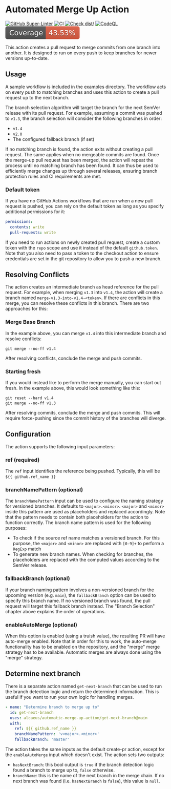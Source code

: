 # Automated Merge Up Action

[![GitHub Super-Linter](https://github.com/actions/typescript-action/actions/workflows/linter.yml/badge.svg)](https://github.com/super-linter/super-linter)
![CI](https://github.com/actions/typescript-action/actions/workflows/ci.yml/badge.svg)
[![Check dist/](https://github.com/actions/typescript-action/actions/workflows/check-dist.yml/badge.svg)](https://github.com/actions/typescript-action/actions/workflows/check-dist.yml)
[![CodeQL](https://github.com/actions/typescript-action/actions/workflows/codeql-analysis.yml/badge.svg)](https://github.com/actions/typescript-action/actions/workflows/codeql-analysis.yml)
[![Coverage](./badges/coverage.svg)](./badges/coverage.svg)

This action creates a pull request to merge commits from one branch into
another. It is designed to run on every push to keep branches for newer versions
up-to-date.

## Usage

A sample workflow is included in the examples directory. The workflow acts on
every push to matching branches and uses this action to create a pull request up
to the next branch.

The branch selection algorithm will target the branch for the next SemVer
release with its pull request. For example, assuming a commit was pushed to
`v1.3`, the branch selection will consider the following branches in order:

- `v1.4`
- `v2.0`
- The configured fallback branch (if set)

If no matching branch is found, the action exits without creating a pull
request. The same applies when no mergeable commits are found. Once the merge-up
pull request has been merged, the action will repeat the process until no
matching branch has been found. It can thus be used to efficiently merge changes
up through several releases, ensuring branch protection rules and CI
requirements are met.

### Default token

If you have no GitHub Actions workflows that are run when a new pull request is
pushed, you can rely on the default token as long as you specify additional
permissions for it:

```yml
permissions:
  contents: write
  pull-requests: write
```

If you need to run actions on newly created pull request, create a custom token
with the `repo` scope and use it instead of the default `github.token`. Note
that you also need to pass a token to the checkout action to ensure credentials
are set in the git repository to allow you to push a new branch.

## Resolving Conflicts

The action creates an intermediate branch as head reference for the pull
request. For example, when merging `v1.3` into `v1.4`, the action will create a
branch named `merge-v1.3-into-v1.4-<token>`. If there are conflicts in this
merge, you can resolve these conflicts in this branch. There are two approaches
for this:

### Merge Base Branch

In the example above, you can merge `v1.4` into this intermediate branch and
resolve conflicts:

```shell
git merge --no-ff v1.4
```

After resolving conflicts, conclude the merge and push commits.

### Starting fresh

If you would instead like to perform the merge manually, you can start out
fresh. In the example above, this would look something like this:

```shell
git reset --hard v1.4
git merge --no-ff v1.3
```

After resolving commits, conclude the merge and push commits. This will require
force-pushing since the commit history of the branches will diverge.

## Configuration

The action supports the following input parameters:

### ref (required)

The `ref` input identifies the reference being pushed. Typically, this will be
`${{ github.ref_name }}`

### branchNamePattern (optional)

The `branchNamePattern` input can be used to configure the naming strategy for
versioned branches. It defaults to `<major>.<minor>`. `<major>` and `<minor>`
inside this pattern are used as placeholders and replaced accordingly. Note that
the pattern needs to contain both placeholders for the action to function
correctly. The branch name pattern is used for the following purposes:

- To check if the source ref name matches a versioned branch. For this purpose,
  the `<major>` and `<minor>` are replaced with `[0-9]+` to perform a `RegExp`
  match
- To generate new branch names. When checking for branches, the placeholders are
  replaced with the computed values according to the SemVer release.

### fallbackBranch (optional)

If your branch naming pattern involves a non-versioned branch for the upcoming
version (e.g. `main`), the `fallbackBranch` option can be used to specify this
branch name. If no versioned branch was found, the pull request will target this
fallback branch instead. The "Branch Selection" chapter above explains the order
of operations.

### enableAutoMerge (optional)

When this option is enabled (using a truish value), the resulting PR will have
auto-merge enabled. Note that in order for this to work, the auto-merge
functionality has to be enabled on the repository, and the "merge" merge
strategy has to be available. Automatic merges are always done using the "merge"
strategy.

## Determine next branch

There is a separate action named `get-next-branch` that can be used to run the
branch detection logic and return the determined information. This is useful if
you want to run your own logic for handling merges.

```yaml
- name: "Determine branch to merge up to"
  id: get-next-branch
  uses: alcaeus/automatic-merge-up-action/get-next-branch@main
  with:
    ref: ${{ github.ref_name }}
    branchNamePattern: 'v<major>.<minor>'
    fallbackBranch: 'master'
```

The action takes the same inputs as the default create-pr action, except for the
`enableAutoMerge` input which doesn't exist. The action sets two outputs:

- `hasNextBranch`: this bool output is `true` if the branch detection logic
  found a branch to merge up to, `false` otherwise.
- `branchName`: this is the name of the next branch in the merge chain. If no
  next branch was found (i.e. `hasNextBranch` is `false`), this value is `null`.
